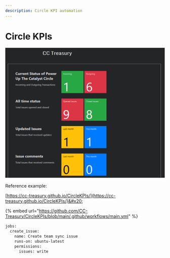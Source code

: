 ```yaml
---
description: Circle KPI automation
---
```


# Circle KPIs



![](<../.gitbook/assets/2022-02-18 (1).png>)

Reference example:&#x20;

[https://cc-treasury.github.io/CircleKPIs/](https://cc-treasury.github.io/CircleKPIs/)&#x20;

{% embed url="https://github.com/CC-Treasury/CircleKPIs/blob/main/.github/workflows/main.yml" %}

```
jobs:
  create_issue:
    name: Create team sync issue
    runs-on: ubuntu-latest
    permissions:
      issues: write
```



